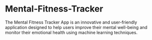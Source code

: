 # Mental-Fitness-Tracker
The Mental Fitness Tracker App is an innovative and user-friendly application designed to help users improve their mental well-being and monitor their emotional health using machine learning techniques.
